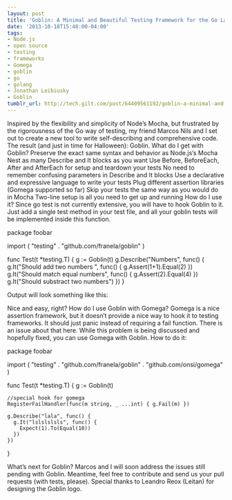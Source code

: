 ```yaml
---
layout: post
title: 'Goblin: A Minimal and Beautiful Testing Framework for the Go Language'
date: '2013-10-18T15:48:00-04:00'
tags:
- Node.js
- open source
- testing
- frameworks
- Gomega
- goblin
- go
- golang
- Jonathan Leibiusky
- Goblin
tumblr_url: http://tech.gilt.com/post/64409561192/goblin-a-minimal-and-beautiful-testing-framework
---
```


Inspired by the flexibility and simplicity of Node’s Mocha, but frustrated by the rigorousness of the Go way of testing, my friend Marcos Nils and I set out to create a new tool to write self-describing and comprehensive code. The result (and just in time for Halloween): Goblin.
What do I get with Goblin?
Preserve the exact same syntax and behavior as Node.js’s Mocha
Nest as many Describe and It blocks as you want
Use Before, BeforeEach, After and AfterEach for setup and teardown your tests
No need to remember confusing parameters in Describe and It blocks
Use a declarative and expressive language to write your tests
Plug different assertion libraries (Gomega supported so far)
Skip your tests the same way as you would do in Mocha
Two-line setup is all you need to get up and running
How do I use it?
Since go test is not currently extensive, you will have to hook Goblin to it. Just add a single test method in your test file, and all your goblin tests will be implemented inside this function.

package foobar

import (
    "testing"
    . "github.com/franela/goblin"
)

func Test(t *testing.T) {
  g := Goblin(t)
  g.Describe("Numbers", func() {
      g.It("Should add two numbers ", func() {
          g.Assert(1+1).Equal(2)
      })
      g.It("Should match equal numbers", func() {
          g.Assert(2).Equal(4)
      })
      g.It("Should substract two numbers")
  })
}


Output will look something like this:

Nice and easy, right?
How do I use Goblin with Gomega?
Gomega is a nice assertion framework, but it doesn’t provide a nice way to hook it to testing frameworks. It should just panic instead of requiring a fail function. There is an issue about that here. While this problem is being discussed and hopefully fixed, you can use Gomega with Goblin. How to do it:

package foobar

import (
    "testing"
    . "github.com/franela/goblin"
    . "github.com/onsi/gomega"
)

func Test(t *testing.T) {
    g := Goblin(t)

    //special hook for gomega
    RegisterFailHandler(func(m string, _ ...int) { g.Fail(m) })

    g.Describe("lala", func() {
      g.It("lslslslsls", func() {
        Expect(1).To(Equal(10))
      })
    })
}


What’s next for Goblin?
Marcos and I will soon address the issues still pending with Goblin. Meantime, feel free to contribute and send us your pull requests (with tests, please).
Special thanks to Leandro Reox (Leitan) for designing the Goblin logo.
